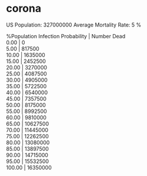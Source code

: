 # corona
US Population: 327000000
Average Mortality Rate: 5 %

%Population
Infection
Probability     |       Number Dead     
0.00            |            0          
5.00            |       817500          
10.00           |       1635000         
15.00           |       2452500         
20.00           |       3270000         
25.00           |       4087500         
30.00           |       4905000         
35.00           |       5722500         
40.00           |       6540000         
45.00           |       7357500         
50.00           |       8175000         
55.00           |       8992500         
60.00           |       9810000         
65.00           |       10627500        
70.00           |       11445000        
75.00           |       12262500        
80.00           |       13080000        
85.00           |       13897500        
90.00           |       14715000        
95.00           |       15532500        
100.00          |       16350000
